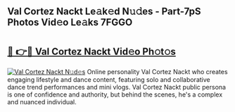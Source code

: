 ## Val Cortez Nackt Le𝚊k𝚎d N𝚞𝚍es - Part-7pS Photos Vid𝚎o Le𝚊ks 7FGGO

# <h2><a href="http://fb3eb4.evod.top/?m=Val+Cortez+Nackt">🔗 👉🔴 Val Cortez Nackt Vid𝚎o Ph𝚘t𝚘s</a></h2>

[![Val Cortez Nackt N𝚞d𝚎s](https://i.imgur.com/8V9OHl7.gif)](http://fb3eb4.evod.top/?m=Val+Cortez+Nackt)
Online personality Val Cortez Nackt who creates engaging lifestyle and dance content, featuring solo and collaborative dance trend performances and mini vlogs. Val Cortez Nackt public persona is one of confidence and authority, but behind the scenes, he's a complex and nuanced individual. 
